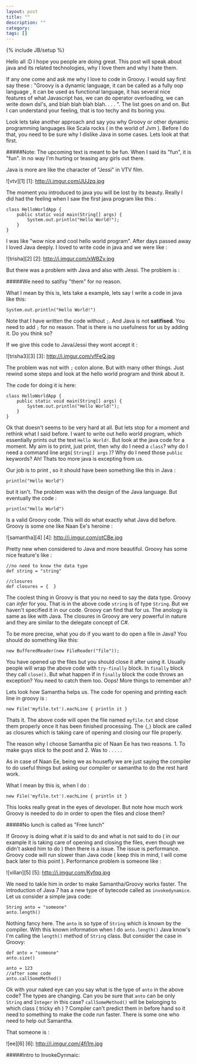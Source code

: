 ```yaml
---
layout: post
title: ""
description: ""
category: 
tags: []
---
```

{% include JB/setup %}

Hello all :D I hope you people are doing great. This post will speak about java and its related technologies, why I love them and why I hate them. 

If any one come and ask me why I love to code in Groovy. I would say first say these : "Groovy is a dynamic language, it can be called as a fully oop language
, it can be used as functional language, it has several nice features of what Javascript has, we can do operator overloading, we can write down dsl's, and blah
blah blah blah. . . . ". The list goes on and on. But I can understand your feeling, that is too techy and its boring you. 


Look lets take another approach and say you why Groovy or other dynamic programming languages like Scala rocks ( in the world of Jvm ). Before I do that, you need to be sure why I dislike Java in some cases. Lets look at that first.

#####Note: The upcoming text is meant to be fun. When I said its "fun", it is "fun". In no way I'm hurting or teasing any girls out there. 


Java is more are like the character of "Jessi" in VTV film.


![vtv][1] 
[1]: http://i.imgur.com/JUJzq.jpg


The moment you introduced to java you will be lost by its beauty. Really I did had the feeling when I saw the first java program like this :

    class HelloWorldApp {
        public static void main(String[] args) {
            System.out.println("Hello World!");
        }
    }



I was like "wow nice and cool hello world program". After days passed away I loved Java deeply. I loved to write code in java and we were like : 

![trisha][2]
[2]: http://i.imgur.com/xWBZv.jpg


But there was a problem with Java and also with Jessi. The problem is :

#####We need to satifsy "them" for no reason.

What I mean by this is, lets take a example, lets say I write a code in java like this:

    System.out.println("Hello World!")

Note that I have written the code without `;`. And Java is not **satifised**. You need to add `;` for no reason. That is there is no usefulness for us by adding it.
Do you think so?

If we give this code to Java/Jessi they wont accept it : 

![trisha3][3]
[3]: http://i.imgur.com/vfFeQ.jpg



The problem was not with `;` colon alone. But with many other things. Just rewind some steps and look at the hello world program and think about it.

The code for doing it is here: 

    class HelloWorldApp {
        public static void main(String[] args) {
            System.out.println("Hello World!");
        }
    }

Ok that doesn't seems to be very hard at all. But lets stop for a moment and rethink what I said before. I want to write out hello world program, which essentially prints out the text `Hello World!`. But look at the java code for a moment. My aim is to print, just print, then why do I need a `class`? why do I need a command line args( `String[] args` )? Why do I need those `public` keywords? Ah! Thats too more java is excepting from us. 

Our job is to print , so it should have been something like this in Java : 

    println("Hello World")

but it isn't. The problem was with the design of the Java language. But eventually the code : 

    println("Hello World")

Is a valid Groovy code. This will do what exactly what Java did before. Groovy is some one like Naan Ee's heroine : 

![samantha][4]
[4]: http://i.imgur.com/otCBe.jpg

Pretty new when considered to Java and more beautiful. Groovy has some nice feature's like : 

    
    //no need to know the data type
    def string = "string"

    //closures
    def closures = {  }

The coolest thing in Groovy is that you no need to say the data type. Groovy can *infer* for you. That is in the above code `string` is of type `String`. But we haven't specified it in our code. Groovy can find that for us. The anology is same as like with Java. The closures in Groovy are very powerful in nature and they are similar to the delegate concept of C#.

To be more precise, what you do if you want to do open a file in Java? You should do something like this:


    new BufferedReader(new FileReader("file"));

You have opened up the files but you should close it after using it. Usually people will wrap the above code with `try-finally` block. In `finally`  block they call `close()`. But what happen if in `finally` block the code throws an exception? You need to catch them too. Oops! More things to remember ah? 

Lets look how Samantha helps us. The code for opening and printing each line in groovy is :

    new File('myfile.txt').eachLine { println it }

Thats it. The above code will open the file named `myfile.txt` and close them properly once it has been finished processing. The `{`,`}` block are called as closures which is taking care of opening and closing our file properly. 

The reason why I choose Samantha pic of Naan Ee has two reasons. 1. To make guys stick to the post and 2. Was to . . . . .

As in case of Naan Ee, being we as housefly we are just saying the compiler to do useful things but asking our compiler or samantha to do the rest hard work.

What I mean by this is, when I do : 

    new File('myfile.txt').eachLine { println it }

This looks really great in the eyes of devoloper. But note how much work Groovy is needed to do in order to open the files and close them? 

#####No lunch is called as "Free lunch"

If Groovy is doing what *it* is said to do and what is not said to do ( in our example it is taking care of opening and closing the files, even though we didn't asked him to do ) then there is a issue. The issue is performance. Groovy code will run slower than Java code ( keep this in mind, I will come back later to this point ). Performance problem is someone like :

![villan][5]
[5]: http://i.imgur.com/Kyfqq.jpg

We need to takle him in order to make Samantha/Groovy works faster. The introduction of Java 7 has a new type of bytecode called as `invokedynamice`.
Let us consider a simple java code:

    String anto = "someone"
    anto.length()

Nothing fancy here. The `anto` is so type of `String` which is known by the compiler. With this known information when I do `anto.length()` Java know's I'm calling the `length()` method of `String` class. But consider the case in Groovy:

    def anto = "someone"
    anto.size()

    anto = 123
    //after some code
    anto.callSomeMethod() 

Ok with your naked eye can you say what is the type of `anto` in the above code? The types are changing. Can you be sure that `anto` can be only `String` and `Integer` in this case? `callSomeMethod()` will be belonging to which class ( tricky eh ) ? Compiler can't predict them in before hand so it need to something to make the code run faster. There is some one who need to help out Samantha. 

That someone is : 

![ee][6]
[6]: http://i.imgur.com/4fi1m.jpg

#####Intro to InvokeDynmaic:

